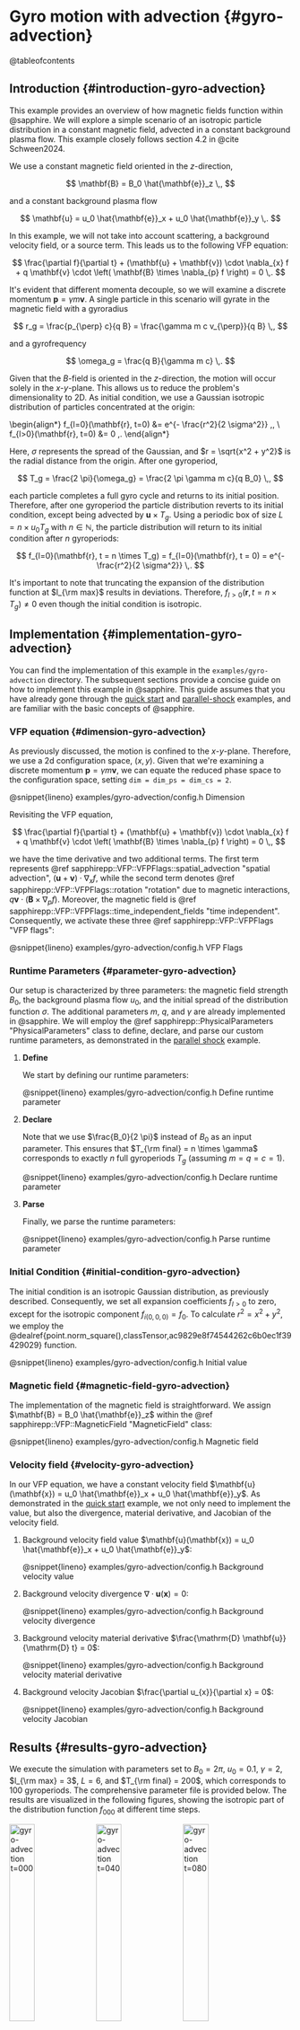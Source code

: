 # Gyro motion with advection {#gyro-advection}

@tableofcontents


## Introduction {#introduction-gyro-advection}

This example provides an overview of how magnetic fields function within
@sapphire. We will explore a simple scenario of an isotropic particle
distribution in a constant magnetic field, advected in a constant background
plasma flow. This example closely follows section 4.2 in @cite Schween2024.

We use a constant magnetic field oriented in the $z$-direction,

$$
  \mathbf{B} = B_0 \hat{\mathbf{e}}_z \,,
$$

and a constant background plasma flow

$$
  \mathbf{u} = u_0 \hat{\mathbf{e}}_x + u_0 \hat{\mathbf{e}}_y \,.
$$

In this example, we will not take into account scattering, a background velocity
field, or a source term. This leads us to the following VFP equation:

$$
  \frac{\partial f}{\partial t} + (\mathbf{u} + \mathbf{v}) \cdot \nabla_{x} f +
  q \mathbf{v} \cdot \left( \mathbf{B} \times \nabla_{p} f \right) = 0 \,.
$$

It's evident that different momenta decouple, so we will examine a discrete
momentum $\mathbf{p} = \gamma m \mathbf{v}$. A single particle in this scenario
will gyrate in the magnetic field with a gyroradius

$$
  r_g = \frac{p_{\perp} c}{q B} = \frac{\gamma m c v_{\perp}}{q B} \,,
$$

and a gyrofrequency

$$
  \omega_g = \frac{q B}{\gamma m c} \,.
$$

Given that the $B$-field is oriented in the $z$-direction, the motion will occur
solely in the $x$-$y$-plane. This allows us to reduce the problem's
dimensionality to 2D. As initial condition, we use a Gaussian isotropic
distribution of particles concentrated at the origin:

\begin{align*}
  f_{l=0}(\mathbf{r}, t=0) &= e^{- \frac{r^2}{2 \sigma^2}} \,, \\
  f_{l>0}(\mathbf{r}, t=0) &= 0 \,.
\end{align*}

Here, $\sigma$ represents the spread of the Gaussian, and $r = \sqrt{x^2 + y^2}$
is the radial distance from the origin. After one gyroperiod,

$$
  T_g = \frac{2 \pi}{\omega_g} = \frac{2 \pi \gamma m c}{q B_0} \,,
$$

each particle completes a full gyro cycle and returns to its initial position.
Therefore, after one gyroperiod the particle distribution reverts to its initial
condition, except being advected by $\mathbf{u} \times T_g$. Using a periodic
box of size $L = n \times u_0 T_g$ with $n \in \mathbb{N}$, the particle
distribution will return to its initial condition after $n$ gyroperiods:

$$
  f_{l=0}(\mathbf{r}, t = n \times T_g) = f_{l=0}(\mathbf{r}, t = 0)
  = e^{- \frac{r^2}{2 \sigma^2}} \,.
$$

It's important to note that truncating the expansion of the distribution
function at $l_{\rm max}$ results in deviations. Therefore, $f_{l>0}(\mathbf{r},
t = n \times T_g) \neq 0$ even though the initial condition is isotropic.


## Implementation {#implementation-gyro-advection}

You can find the implementation of this example in the `examples/gyro-advection`
directory. The subsequent sections provide a concise guide on how to implement
this example in @sapphire. This guide assumes that you have already gone through
the [quick start](#quick-start) and [parallel-shock](#parallel-shock) examples,
and are familiar with the basic concepts of @sapphire.


### VFP equation {#dimension-gyro-advection}

As previously discussed, the motion is confined to the $x$-$y$-plane. Therefore,
we use a 2d configuration space, $(x,y)$. Given that we're examining a
discrete momentum $\mathbf{p} = \gamma m \mathbf{v}$, we can equate the reduced
phase space to the configuration space, setting `dim = dim_ps = dim_cs = 2`.

@snippet{lineno} examples/gyro-advection/config.h Dimension

Revisiting the VFP equation,

$$
  \frac{\partial f}{\partial t} + (\mathbf{u} + \mathbf{v}) \cdot \nabla_{x} f +
  q \mathbf{v} \cdot \left( \mathbf{B} \times \nabla_{p} f \right) = 0 \,,
$$

we have the time derivative and two additional terms. The first term represents
@ref sapphirepp::VFP::VFPFlags::spatial_advection "spatial advection",
$(\mathbf{u} + \mathbf{v}) \cdot \nabla_{x} f$, while the second term denotes
@ref sapphirepp::VFP::VFPFlags::rotation "rotation" due to magnetic
interactions, $q \mathbf{v} \cdot \left( \mathbf{B} \times \nabla_{p} f
\right)$. Moreover, the magnetic field is
@ref sapphirepp::VFP::VFPFlags::time_independent_fields "time independent".
Consequently, we activate these three @ref sapphirepp::VFP::VFPFlags
"VFP flags":

@snippet{lineno} examples/gyro-advection/config.h VFP Flags


### Runtime Parameters {#parameter-gyro-advection}

Our setup is characterized by three parameters: the magnetic field strength
$B_0$, the background plasma flow $u_0$, and the initial spread of the
distribution function $\sigma$. The additional parameters $m$, $q$, and $\gamma$
are already implemented in @sapphire. We will employ the
@ref sapphirepp::PhysicalParameters "PhysicalParameters" class to define,
declare, and parse our custom runtime parameters, as demonstrated in the
[parallel shock](#parallel-shock) example.

1. **Define**

   We start by defining our runtime parameters:

   @snippet{lineno} examples/gyro-advection/config.h Define runtime parameter

2. **Declare**
  
   Note that we use $\frac{B_0}{2 \pi}$ instead of $B_0$ as an input parameter.
   This ensures that $T_{\rm final} = n \times \gamma$ corresponds to exactly
   $n$ full gyroperiods $T_g$ (assuming $m = q = c =1$).

   @snippet{lineno} examples/gyro-advection/config.h Declare runtime parameter

3. **Parse**

   Finally, we parse the runtime parameters:

   @snippet{lineno} examples/gyro-advection/config.h Parse runtime parameter


### Initial Condition {#initial-condition-gyro-advection}

The initial condition is an isotropic Gaussian distribution, as previously
described. Consequently, we set all expansion coefficients $f_{l>0}$ to zero,
except for the isotropic component $f_{i(0,0,0)} = f_0$. To calculate $r^2 =
x^2+y^2$, we employ the
@dealref{point.norm_square(),classTensor,ac9829e8f74544262c6b0ec1f39429029}
function.

@snippet{lineno} examples/gyro-advection/config.h Initial value


### Magnetic field {#magnetic-field-gyro-advection}

The implementation of the magnetic field is straightforward. We assign
$\mathbf{B} = B_0 \hat{\mathbf{e}}_z$ within the @ref
sapphirepp::VFP::MagneticField "MagneticField" class:

@snippet{lineno} examples/gyro-advection/config.h Magnetic field


### Velocity field {#velocity-gyro-advection}

In our VFP equation, we have a constant velocity field $\mathbf{u} (\mathbf{x})
= u_0 \hat{\mathbf{e}}_x + u_0 \hat{\mathbf{e}}_y$. As demonstrated in the
[quick start](#quick-start) example, we not only need to implement the value,
but also the divergence, material derivative, and Jacobian of the velocity
field.

1. Background velocity field value $\mathbf{u}(\mathbf{x}) = u_0
   \hat{\mathbf{e}}_x + u_0 \hat{\mathbf{e}}_y$:

   @snippet{lineno} examples/gyro-advection/config.h Background velocity value

2. Background velocity divergence $\nabla \cdot \mathbf{u}(\mathbf{x}) = 0$:

   @snippet{lineno} examples/gyro-advection/config.h Background velocity divergence

3. Background velocity material derivative $\frac{\mathrm{D}
   \mathbf{u}}{\mathrm{D} t} = 0$:

   @snippet{lineno} examples/gyro-advection/config.h Background velocity material derivative

4. Background velocity Jacobian $\frac{\partial u_{x}}{\partial x} = 0$:

   @snippet{lineno} examples/gyro-advection/config.h Background velocity Jacobian


## Results {#results-gyro-advection}

We execute the simulation with parameters set to $B_0 = 2\pi$, $u_0 = 0.1$,
$\gamma = 2$, $l_{\rm max} = 3$, $L = 6$, and $T_{\rm final} = 200$, which
corresponds to $100$ gyroperiods. The comprehensive parameter file is provided
below. The results are visualized in the following figures, showing the
isotropic part of the distribution function $f_{000}$ at different time steps.

<p float="center">
  <img src="https://sapphirepp.org/img/examples/gyro-advection/advective_t000.png" alt="gyro-advection t=000" width="30%">
  <img src="https://sapphirepp.org/img/examples/gyro-advection/advective_t040.png" alt="gyro-advection t=040" width="30%">
  <img src="https://sapphirepp.org/img/examples/gyro-advection/advective_t080.png" alt="gyro-advection t=080" width="30%">
</p>
<p float="center">
  <img src="https://sapphirepp.org/img/examples/gyro-advection/advective_t120.png" alt="gyro-advection t=120" width="30%">
  <img src="https://sapphirepp.org/img/examples/gyro-advection/advective_t160.png" alt="gyro-advection t=160" width="30%">
  <img src="https://sapphirepp.org/img/examples/gyro-advection/advective_t200.png" alt="gyro-advection t=200" width="30%">
</p>

The distribution function exhibits a pulsation with a period of $T_g$ and is
advected with $\mathbf{0}$. The impact of the cut-off of in $l_{\rm max}$ can be
observed by showing the residual between $t=0$ and $t=200$. Below we show the
results with and without advection, for different $l_{\rm max}$. It can be seen,
that a higher $l_{\rm max}$ leads to a smaller residual.

<p float="center">
  <img src="https://sapphirepp.org/img/examples/gyro-advection/residual_advective_l3.png" alt="residual advective l_max=3" width="30%">
  <img src="https://sapphirepp.org/img/examples/gyro-advection/residual_static_l3.png" alt="residual static l_max=3" width="30%">
  <img src="https://sapphirepp.org/img/examples/gyro-advection/residual_static_l5.png" alt="residual static l_max=5" width="30%">
</p>


### Example parameter file {#example-parameter-gyro-advection}

The parameter file below can be used to run the simulation. Be aware that this
is a high resolution simulation and may take a long time to execute (~200 core
hours). Templates for lower resolution simulations are provided in
`tests/gyro-advection`.

@include{lineno} examples/gyro-advection/parameter.prm


<div class="section_buttons">

| Previous              |
|:----------------------|
| [Examples](#examples) |

</div>


---

@author Florian Schulze (<florian.schulze@mpi-hd.mpg.de>)
@date 2024-03-06
